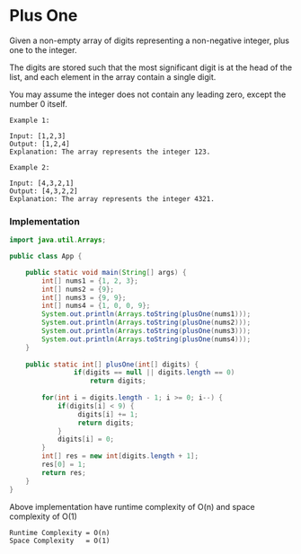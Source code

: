 # Plus One

Given a non-empty array of digits representing a non-negative integer, plus one to the integer.

The digits are stored such that the most significant digit is at the head of the list, and each element in the array contain a single digit.

You may assume the integer does not contain any leading zero, except the number 0 itself.

```
Example 1:

Input: [1,2,3]
Output: [1,2,4]
Explanation: The array represents the integer 123.

Example 2:

Input: [4,3,2,1]
Output: [4,3,2,2]
Explanation: The array represents the integer 4321.
```

### Implementation

```java
import java.util.Arrays;

public class App {

	public static void main(String[] args) {
		int[] nums1 = {1, 2, 3};
		int[] nums2 = {9};
		int[] nums3 = {9, 9};
		int[] nums4 = {1, 0, 0, 9};
		System.out.println(Arrays.toString(plusOne(nums1)));
		System.out.println(Arrays.toString(plusOne(nums2)));
		System.out.println(Arrays.toString(plusOne(nums3)));
		System.out.println(Arrays.toString(plusOne(nums4)));
	}
	
	public static int[] plusOne(int[] digits) {
                if(digits == null || digits.length == 0)
                    return digits;
            
		for(int i = digits.length - 1; i >= 0; i--) {
			if(digits[i] < 9) {
			     digits[i] += 1;
			     return digits;
			}
			digits[i] = 0;
		}
		int[] res = new int[digits.length + 1];
		res[0] = 1;
		return res;
	}
}
```
Above implementation have runtime complexity of O(n) and space complexity of O(1)
```
Runtime Complexity = O(n)
Space Complexity   = O(1)
```
